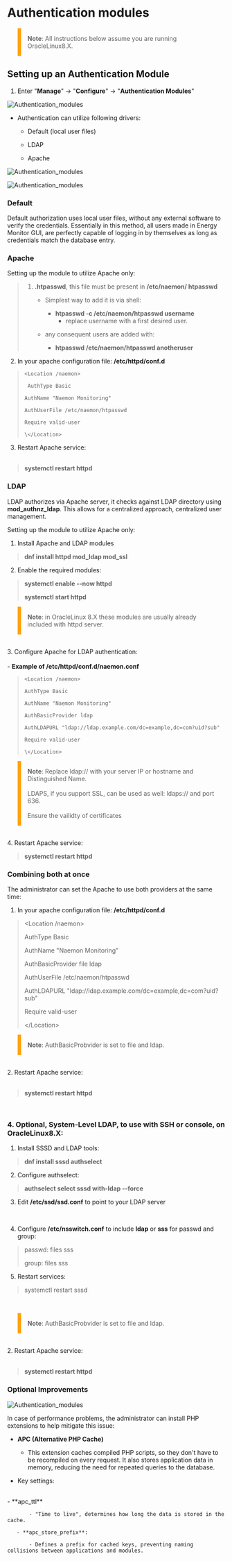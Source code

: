 # Authentication modules

<blockquote style="border-left: 8px solid orange; padding: 15px;"> <b>Note</b>: 
All instructions below assume you are running OracleLinux8.X.
</blockquote>

## Setting up an Authentication Module

1. Enter "**Manage**" -> "**Configure**" -> "**Authentication Modules**"

![Authentication_modules](/media/05_00_19_01_Authentication_modules.png)

-   Authentication can utilize following drivers:

    -   Default (local user files)

    -   LDAP

    -   Apache         

![Authentication_modules](/media/05_00_19_02_Authentication_modules.png)

![Authentication_modules](/media/05_00_19_03_Authentication_modules.png)

### Default

Default authorization uses local user files, without any external software to verify the credentials. Essentially in this method, all users made in Energy Monitor GUI, are perfectly capable of logging in by themselves as long as credentials match the database entry. 

### Apache 

Setting up the module to utilize Apache only:

<blockquote>

1. <strong>.htpasswd</strong>, this file must be present in <strong>/etc/naemon/
    htpasswd</strong>

    - Simplest way to add it is via shell:

        - <strong>htpasswd -c /etc/naemon/htpasswd username </strong>
            - replace username with a first desired user.

    - any consequent users are added with:
        - <strong> htpasswd /etc/naemon/htpasswd anotheruser </strong>

</blockquote>





2. In your apache configuration file: <strong>/etc/httpd/conf.d</strong>
   
<blockquote>

    <Location /naemon>
  
     AuthType Basic
  
    AuthName "Naemon Monitoring"
  
    AuthUserFile /etc/naemon/htpasswd
  
    Require valid-user

    \</Location>

</blockquote>

3. Restart Apache service:
<br></br>
<blockquote>
<strong>systemctl restart httpd</strong>
</blockquote>

### LDAP

LDAP authorizes via Apache server, it checks against LDAP  directory using <strong>mod_authnz_ldap</strong>. This allows for a centralized approach, centralized user management.

Setting up the module to utilize Apache only:

1. Install Apache and LDAP modules

<blockquote>
<strong>dnf install httpd mod_ldap mod_ssl</strong>
</blockquote>

2. Enable the required modules:

<blockquote>
<strong>systemctl enable --now httpd</strong>

<strong>systemctl start httpd</strong>
</blockquote>

<blockquote style="border-left: 8px solid orange; padding: 15px;"> <b>Note</b>: 
in OracleLinux 8.X these modules are usually already included with httpd server.
</blockquote>
<br>
3. Configure Apache for LDAP authentication:
<br></br>
- <strong>Example of /etc/httpd/conf.d/naemon.conf</strong>

<br>
<blockquote>

    <Location /naemon>

    AuthType Basic

    AuthName "Naemon Monitoring"

    AuthBasicProvider ldap

    AuthLDAPURL "ldap://ldap.example.com/dc=example,dc=com?uid?sub"

    Require valid-user

    \</Location>

</blockquote>

<blockquote style="border-left: 8px solid orange; padding: 15px;"> <b>Note</b>: 
Replace ldap:// with your server IP or hostname and Distinguished Name.
<br></br>
LDAPS, if you support SSL, can be used as well: ldaps:// and port 636. 
<br></br>
Ensure the vailidty of certificates
</blockquote>

<br>4. Restart Apache service:
</br>
<blockquote>
<strong>systemctl restart httpd</strong>
</blockquote>

### Combining both at once

The administrator can set the Apache to use both providers at the same time:

1. In your apache configuration file: <strong>/etc/httpd/conf.d</strong>

<blockquote>

<Location /naemon>

  AuthType Basic

  AuthName "Naemon Monitoring"

  AuthBasicProvider file ldap

  AuthUserFile /etc/naemon/htpasswd

  AuthLDAPURL "ldap://ldap.example.com/dc=example,dc=com?uid?sub"

  Require valid-user

\</Location>

</blockquote>

<blockquote style="border-left: 8px solid orange; padding: 15px;"> <b>Note</b>: 
AuthBasicProbvider is set to file and ldap.
</blockquote>

<br>
2. Restart Apache service:
<br></br>
<blockquote>
<strong>systemctl restart httpd</strong>
</blockquote>

<br>

### 4. Optional, System-Level LDAP, to use with SSH or console, on OracleLinux8.X:

1. Install SSSD and LDAP tools:
<blockquote>
<strong> dnf install sssd authselect </strong>
</blockquote>

2. Configure authselect:

<blockquote>
<strong>authselect select sssd with-ldap --force</strong>
</blockquote>

3. Edit <strong>/etc/ssd/ssd.conf</strong> to point to your LDAP server  
<br>

4. Configure <strong>/etc/nsswitch.conf</strong> to include <strong>ldap</strong> or <strong>sss</strong> for passwd and group:

<blockquote>
passwd: files sss

group: files sss
</blockquote>

5. Restart services:

<blockquote>
systemctl restart sssd
</blockquote>
<br>

<blockquote style="border-left: 8px solid orange; padding: 15px;"> <b>Note</b>: 
AuthBasicProbvider is set to file and ldap.
</blockquote>

<br>
2. Restart Apache service:
<br></br>
<blockquote>
<strong>systemctl restart httpd</strong>
</blockquote>

### Optional Improvements



![Authentication_modules](/media/05_00_19_04_Authentication_modules.png)

In case of performance problems, the administrator can install PHP extensions to help mitigate this issue:

   - **APC (Alternative PHP Cache)**

       - This extension caches compiled PHP scripts, so they don't have to be recompiled on every request. It also stores application data in memory, reducing the need for repeated queries to the database.   

   - Key settings:
<br>
       - **apc_ttl** 

           - "Time to live", determines how long the data is stored in the cache.

       - **apc_store_prefix**:

           - Defines a prefix for cached keys, preventing naming collisions between applications and modules. 
